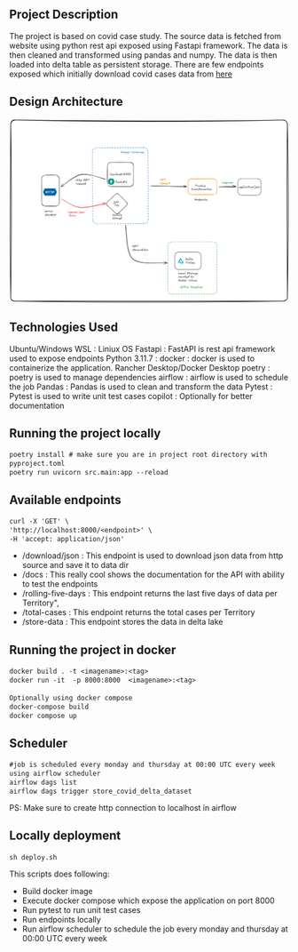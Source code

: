 ## Project Description

The project is based on covid case study. The source data is fetched from website using python rest api exposed using Fastapi framework.
The data is then cleaned and transformed using pandas and numpy. The data is then loaded into delta table as persistent storage.
There are few endpoints exposed which initially download covid cases data from [here](https://www.ecdc.europa.eu/en/publications-data/data-daily-new-cases-covid-19-eueea-country)

## Design Architecture

![Alt text](DESIGN_ARCHITECTURE.png)

## Technologies Used
Ubuntu/Windows WSL : Liniux OS
Fastapi : FastAPI is rest api framework used to expose endpoints 
Python 3.11.7 :
docker : docker is used to containerize the application. Rancher Desktop/Docker Desktop
poetry : poetry is used to manage dependencies
airflow : airflow is used to schedule the job
Pandas : Pandas is used to clean and transform the data
Pytest : Pytest is used to write unit test cases
copilot : Optionally for better documentation

## Running the project locally 

    poetry install # make sure you are in project root directory with pyproject.toml
    poetry run uvicorn src.main:app --reload 

## Available endpoints

    curl -X 'GET' \
    'http://localhost:8000/<endpoint>' \
    -H 'accept: application/json'

- /download/json : This endpoint is used to download json data from http source and save it to data dir 
- /docs : This really cool shows the documentation for the API with ability to test the endpoints
- /rolling-five-days : This endpoint returns the last five days of data per Territory",
- /total-cases : This endpoint returns the total cases per Territory
- /store-data : This endpoint stores the data in delta lake



## Running the project in docker
    
    docker build . -t <imagename>:<tag>
    docker run -it  -p 8000:8000  <imagename>:<tag>

    Optionally using docker compose
    docker-compose build 
    docker compose up

## Scheduler
    #job is scheduled every monday and thursday at 00:00 UTC every week using airflow scheduler
    airflow dags list
    airflow dags trigger store_covid_delta_dataset
PS: Make sure to create http connection to localhost in airflow

## Locally deployment 
    sh deploy.sh 
This scripts does following:
- Build docker image
- Execute docker compose which expose the application on port 8000 
- Run pytest to run unit test cases
- Run endpoints locally
- Run airflow scheduler to schedule the job every monday and thursday at 00:00 UTC every week

    